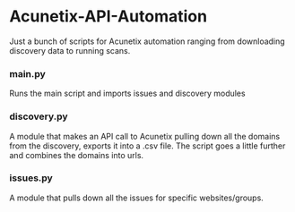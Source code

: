 # Acunetix-API-Automation
Just a bunch of scripts for Acunetix automation ranging from downloading discovery data to running scans.

### main.py  ### 
Runs the main script and imports issues and discovery modules

### discovery.py  ### 
A module that makes an API call to Acunetix pulling down all the domains from the discovery, exports it into a .csv file. The script goes a little further and combines the domains into urls.

### issues.py  ### 
A module that pulls down all the issues for specific websites/groups.
